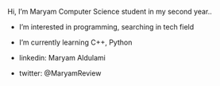 Hi, I’m Maryam Computer Science student in my second year.. 
- I’m interested in programming, searching in tech field
- I’m currently learning C++, Python

- linkedin: Maryam Aldulami
- twitter: @MaryamReview

<!---
MBDULAMI/MBDULAMI is a ✨ special ✨ repository because its `README.md` (this file) appears on your GitHub profile.
You can click the Preview link to take a look at your changes.
--->
